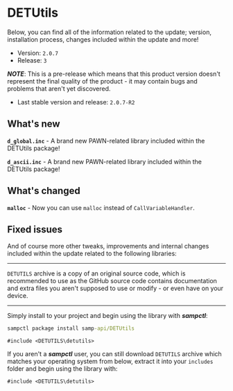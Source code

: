 # DETUtils
Below, you can find all of the information related to the update; version, installation process, changes included within the update and more!
- Version: `2.0.7`
- Release: `3`

***NOTE***: This is a pre-release which means that this product version doesn't represent the final quality of the product - it may contain bugs and problems that aren't yet discovered.

- Last stable version and release: `2.0.7-R2`

## What's new

**`d_global.inc`** - A brand new PAWN-related library included within the DETUtils package!

**`d_ascii.inc`** - A brand new PAWN-related library included within the DETUtils package!

## What's changed

**`malloc`** - Now you can use `malloc` instead of `CallVariableHandler`.

## Fixed issues



And of course more other tweaks, improvements and internal changes included within the update related to the following libraries:

-----------------------------

`DETUTILS` archive is a copy of an original source code, which is recommended to use as the GitHub source code contains documentation and extra files you aren't supposed to use or modify - or even have on your device.

-----------------------------

Simply install to your project and begin using the library with ***sampctl***:
```bat
sampctl package install samp-api/DETUtils
```
```pawn
#include <DETUTILS\detutils>
```

If you aren't a ***sampctl*** user, you can still download `DETUTILS` archive which matches your operating system from below, extract it into your `includes` folder and begin using the library with:
```pawn
#include <DETUTILS\detutils>
```